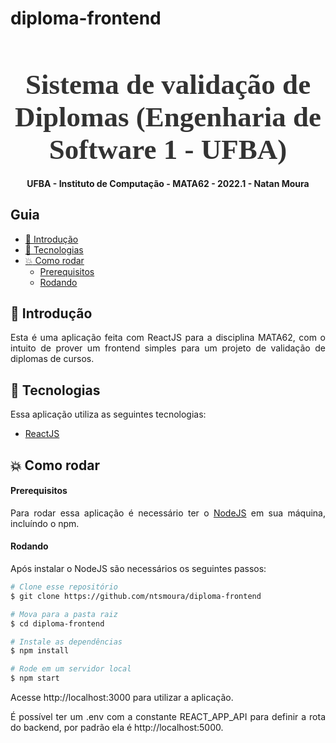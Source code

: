 # diploma-frontend
<h1 align="center" style="font-family: Ubuntu; font-size: 45px; color: #333; margin-bottom: 0">
  Sistema de validação de Diplomas (Engenharia de Software 1 - UFBA)
</h1>

<!-- Description -->

<h4 align="center">
	UFBA - Instituto de Computação - MATA62 - 2022.1 - Natan Moura
</h4>

<!-- Summary -->

<h2>Guia</h2>

- [:book: Introdução](#book-introdução)
- [:rocket: Tecnologias](#rocket-tecnologias)
- [:boom: Como rodar](#boom-como-rodar)
    - [Prerequisitos](#prerequisitos)
    - [Rodando](#rodando)

<a id="doc"></a>

<div align="justify">

<a id="introdução"></a>

## :book: Introdução

Esta é uma aplicação feita com ReactJS para a disciplina MATA62, com o intuito de prover um frontend simples para um projeto de validação de diplomas de cursos.

<a id="tecnologias"></a>

## :rocket: Tecnologias

Essa aplicação utiliza as seguintes tecnologias:

- [ReactJS](https://pt-br.reactjs.org/)

<a id="como-executar"></a>

## :boom: Como rodar

#### Prerequisitos

Para rodar essa aplicação é necessário ter o [NodeJS](https://nodejs.org/en/download/) em sua máquina, incluíndo o npm.

#### Rodando

Após instalar o NodeJS são necessários os seguintes passos:

```sh
# Clone esse repositório
$ git clone https://github.com/ntsmoura/diploma-frontend

# Mova para a pasta raiz
$ cd diploma-frontend

# Instale as dependências
$ npm install

# Rode em um servidor local
$ npm start
```
Acesse http://localhost:3000 para utilizar a aplicação.

É possível ter um .env com a constante REACT_APP_API para definir a rota do backend, por padrão ela é http://localhost:5000.
	
</div>
